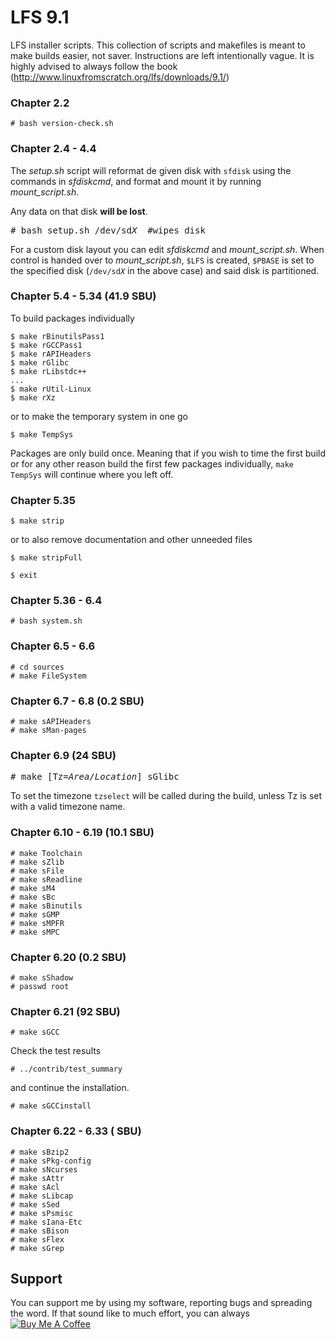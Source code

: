 # LFS 9.1
LFS installer scripts. This collection of scripts and makefiles is meant to make builds easier, not saver. Instructions are left intentionally vague. It is highly advised to always follow the book (http://www.linuxfromscratch.org/lfs/downloads/9.1/)

### Chapter 2.2
```
# bash version-check.sh
```
### Chapter 2.4 - 4.4
The *setup.sh* script will reformat de given disk with `sfdisk` using the commands in *sfdiskcmd*, and format and mount it by running *mount_script.sh*.

Any data on that disk **will be lost**.
<pre>
# bash setup.sh /dev/sd<em>X</em>  #wipes disk
</pre>

For a custom disk layout you can edit *sfdiskcmd* and *mount_script.sh*. When control is handed over to *mount_script.sh*, `$LFS` is created, `$PBASE` is set to the specified disk (<code>/dev/sd<em>X</em></code> in the above case) and said disk is partitioned.

### Chapter 5.4 - 5.34 (41.9 SBU)
To build packages individually
```
$ make rBinutilsPass1
$ make rGCCPass1
$ make rAPIHeaders
$ make rGlibc
$ make rLibstdc++
...
$ make rUtil-Linux
$ make rXz
```
or to make the temporary system in one go
```
$ make TempSys
```
Packages are only build once. Meaning that if you wish to time the first build or for any other reason build the first few packages individually, `make TempSys` will continue where you left off.
### Chapter 5.35
```
$ make strip
```
or to also remove documentation and other unneeded files
```
$ make stripFull
```

```
$ exit
```
### Chapter 5.36 - 6.4
```
# bash system.sh
```
### Chapter 6.5 - 6.6
```
# cd sources
# make FileSystem
```
### Chapter 6.7 - 6.8 (0.2 SBU)
```
# make sAPIHeaders
# make sMan-pages
```
### Chapter 6.9 (24 SBU)
<pre>
# make [Tz=<em>Area/Location</em>] sGlibc
</pre>
To set the timezone `tzselect` will be called during the build, unless Tz is set with a valid timezone name.

### Chapter 6.10 - 6.19 (10.1 SBU)
```
# make Toolchain
# make sZlib
# make sFile
# make sReadline
# make sM4
# make sBc
# make sBinutils
# make sGMP
# make sMPFR
# make sMPC
```

### Chapter 6.20 (0.2 SBU)
```
# make sShadow
# passwd root
```

### Chapter 6.21 (92 SBU)
```
# make sGCC
```
Check the test results
```
# ../contrib/test_summary
```
and continue the installation.
```
# make sGCCinstall
```

### Chapter 6.22 - 6.33 ( SBU)
```
# make sBzip2
# make sPkg-config
# make sNcurses
# make sAttr
# make sAcl
# make sLibcap
# make sSed
# make sPsmisc
# make sIana-Etc
# make sBison
# make sFlex
# make sGrep
```

## Support
You can support me by using my software, reporting bugs and spreading the word.
If that sound like to much effort, you can always <a href="https://www.buymeacoffee.com/BMd1L8xIT" target="_blank"><img src="https://www.buymeacoffee.com/assets/img/custom_images/orange_img.png" alt="Buy Me A Coffee" align="middle" style="height: auto !important;width: auto !important;" ></a>
